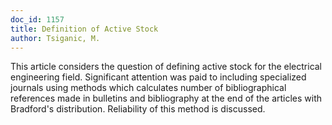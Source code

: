 ```yaml
---
doc_id: 1157
title: Definition of Active Stock
author: Tsiganic, M.
---
```


This article considers the question of defining active stock for the electrical
engineering field.
Significant attention was paid to including specialized journals using methods
which calculates number of bibliographical references made in bulletins and
bibliography at the end of the articles with Bradford's distribution.
Reliability of this method is discussed.